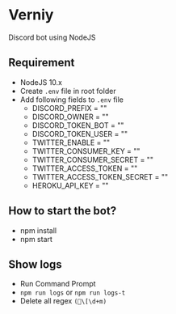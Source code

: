 # Verniy
Discord bot using NodeJS

## Requirement
* NodeJS 10.x
* Create `.env` file in root folder
* Add following fields to `.env` file
  * DISCORD_PREFIX = ""
  * DISCORD_OWNER = ""
  * DISCORD_TOKEN_BOT = ""
  * DISCORD_TOKEN_USER = ""
  * TWITTER_ENABLE = ""
  * TWITTER_CONSUMER_KEY = ""
  * TWITTER_CONSUMER_SECRET = ""
  * TWITTER_ACCESS_TOKEN = ""
  * TWITTER_ACCESS_TOKEN_SECRET = ""
  * HEROKU_API_KEY = ""

## How to start the bot?
* npm install
* npm start

## Show logs
* Run Command Prompt
* `npm run logs` or `npm run logs-t`
* Delete all regex `(\[\d+m)`